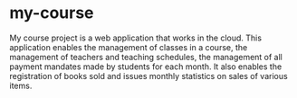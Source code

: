 # my-course

My course project is a web application that works in the cloud. This application enables the management of classes in a course, the management of teachers and teaching schedules, the management of all payment mandates made by students for each month. It also enables the registration of books sold and issues monthly statistics on sales of various items.
